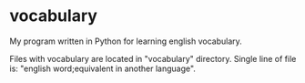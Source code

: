 # vocabulary
My program written in Python for learning english vocabulary.

Files with vocabulary are located in "vocabulary" directory.
Single line of file is: "english word;equivalent in another language".
